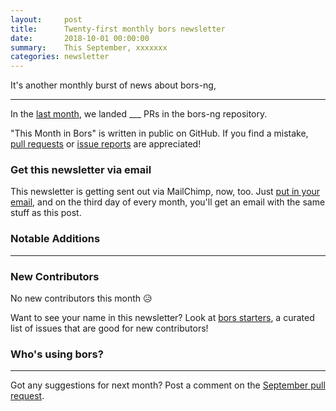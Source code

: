 ```yaml
---
layout:     post
title:      Twenty-first monthly bors newsletter
date:       2018-10-01 00:00:00
summary:    This September, xxxxxxx
categories: newsletter
---
```


It's another monthly burst of news about bors-ng,
___

In the [last month](https://github.com/bors-ng/bors-ng/pulls?utf8=%E2%9C%93&q=is%3Apr%20is%3Aclosed%20closed%3A2018-09-01..2018-09-30),
we landed ___ PRs in the bors-ng repository.

"This Month in Bors" is written in public on GitHub.
If you find a mistake, [pull requests] or [issue reports] are appreciated!

[pull requests]: https://github.com/bors-ng/bors-ng.github.io/pulls
[issue reports]: https://github.com/bors-ng/bors-ng.github.io/issues


### Get this newsletter via email

This newsletter is getting sent out via MailChimp, now, too.
Just [put in your email](#mailing-list),
and on the third day of every month,
you'll get an email with the same stuff as this post.


### Notable Additions

___


### New Contributors

No new contributors this month 😥

Want to see your name in this newsletter? Look at [bors starters](https://bors.tech/starters/), a curated list of issues that are good for new contributors!


### Who's using bors?

___


Got any suggestions for next month?
Post a comment on the [September pull request](https://github.com/bors-ng/bors-ng.github.io/pull/___).
